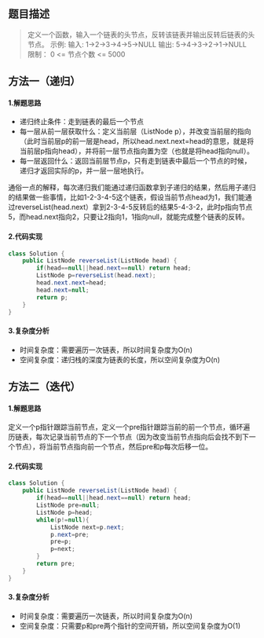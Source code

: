 ## 题目描述
> 定义一个函数，输入一个链表的头节点，反转该链表并输出反转后链表的头节点。
> 示例:
> 输入: 1->2->3->4->5->NULL 
> 输出: 5->4->3->2->1->NULL  
> 限制：
> 0 <= 节点个数 <= 5000
## 方法一（递归）
#### 1.解题思路

 - 递归终止条件：走到链表的最后一个节点
 - 每一层从前一层获取什么：定义当前层（ListNode p），并改变当前层的指向（此时当前层p的前一层是head，所以head.next.next=head的意思，就是将当前层p指向head），并将前一层节点指向置为空（也就是将head指向null）。
 - 每一层返回什么：返回当前层节点p，只有走到链表中最后一个节点的时候，递归才返回实际的p，并一层一层地执行。

通俗一点的解释，每次递归我们能通过递归函数拿到子递归的结果，然后用子递归的结果做一些事情，比如1-2-3-4-5这个链表，假设当前节点head为1，我们能通过reverseList(head.next）拿到2-3-4-5反转后的结果5-4-3-2，此时p指向节点5，而head.next指向2，只要让2指向1，1指向null，就能完成整个链表的反转。

#### 2.代码实现

```java
class Solution {
    public ListNode reverseList(ListNode head) {
        if(head==null||head.next==null) return head;
        ListNode p=reverseList(head.next);
        head.next.next=head;
        head.next=null;
        return p;
    }
}

```
#### 3.复杂度分析
 - 时间复杂度：需要遍历一次链表，所以时间复杂度为O(n)
 - 空间复杂度：递归栈的深度为链表的长度，所以空间复杂度为O(n)
## 方法二（迭代）
#### 1.解题思路
定义一个p指针跟踪当前节点，定义一个pre指针跟踪当前的前一个节点，循环遍历链表，每次记录当前节点的下一个节点（因为改变当前节点指向后会找不到下一个节点），将当前节点指向前一个节点，然后pre和p每次后移一位。
#### 2.代码实现

```java
class Solution {
    public ListNode reverseList(ListNode head) {
        if(head==null||head.next==null) return head;
        ListNode pre=null;
        ListNode p=head;
        while(p!=null){
            ListNode next=p.next;
            p.next=pre;
            pre=p;
            p=next;
        }
        return pre;
    }
}
```
#### 3.复杂度分析
 - 时间复杂度：需要遍历一次链表，所以时间复杂度为O(n)
 - 空间复杂度：只需要p和pre两个指针的空间开销，所以空间复杂度为O(1)
